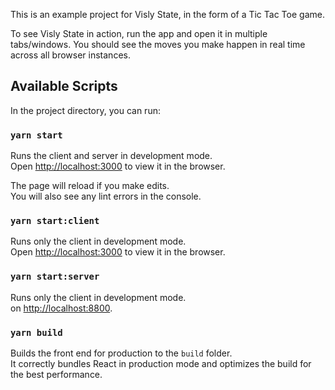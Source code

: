This is an example project for Visly State, in the form of a Tic Tac Toe game.

To see Visly State in action, run the app and open it in multiple tabs/windows. You should see the moves you make happen in real time across all browser instances.

## Available Scripts

In the project directory, you can run:

### `yarn start`

Runs the client and server in development mode.<br />
Open [http://localhost:3000](http://localhost:3000) to view it in the browser.

The page will reload if you make edits.<br />
You will also see any lint errors in the console.

### `yarn start:client`

Runs only the client in development mode.<br />
Open [http://localhost:3000](http://localhost:3000) to view it in the browser.

### `yarn start:server`

Runs only the client in development mode.<br /> on [http://localhost:8800](http://localhost:8800).

### `yarn build`

Builds the front end for production to the `build` folder.<br />
It correctly bundles React in production mode and optimizes the build for the best performance.